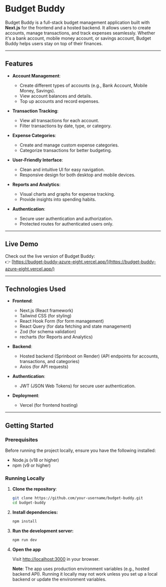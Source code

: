 # Budget Buddy

Budget Buddy is a full-stack budget management application built with **Next.js** for the frontend and a hosted backend. It allows users to create accounts, manage transactions, and track expenses seamlessly. Whether it's a bank account, mobile money account, or savings account, Budget Buddy helps users stay on top of their finances.



---

## Features

- **Account Management**:
    - Create different types of accounts (e.g., Bank Account, Mobile Money, Savings).
    - View account balances and details.
    - Top up accounts and record expenses.

- **Transaction Tracking**:
    - View all transactions for each account.
    - Filter transactions by date, type, or category.

- **Expense Categories**:
    - Create and manage custom expense categories.
    - Categorize transactions for better budgeting.

- **User-Friendly Interface**:
    - Clean and intuitive UI for easy navigation.
    - Responsive design for both desktop and mobile devices.

- **Reports and Analytics**:
  - Visual charts and graphs for expense tracking. 
  - Provide insights into spending habits.

- **Authentication**:
    - Secure user authentication and authorization.
    - Protected routes for authenticated users only.

---

## Live Demo

Check out the live version of Budget Buddy:  
👉 [https://budget-buddy-azure-eight.vercel.app/](https://budget-buddy-azure-eight.vercel.app/)

---

## Technologies Used

- **Frontend**:
    - Next.js (React framework)
    - Tailwind CSS (for styling)
    - React Hook Form (for form management)
    - React Query (for data fetching and state management)
    - Zod (for schema validation)
    - recharts (for Reports and Analytics)

- **Backend**:
    - Hosted backend (Sprinboot on Render) (API endpoints for accounts, transactions, and categories)
    - Axios (for API requests)

- **Authentication**:
    - JWT (JSON Web Tokens) for secure user authentication.

- **Deployment**:
    - Vercel (for frontend hosting)

---

## Getting Started

### Prerequisites

Before running the project locally, ensure you have the following installed:

- Node.js (v18 or higher)
- npm (v9 or higher)

### Running Locally

1. **Clone the repository**:
   ```bash
   git clone https://github.com/your-username/budget-buddy.git
   cd budget-buddy

2. **Install dependencies:**
    ```bash
   npm install

3. **Run the development server:**
    ```bash
   npm run dev

4. **Open the app**

   Visit [http://localhost:3000](http://localhost:3000) in your browser.

   **Note**: The app uses production environment variables (e.g., hosted backend API). Running it locally may not work unless you set up a local backend or update the environment variables.